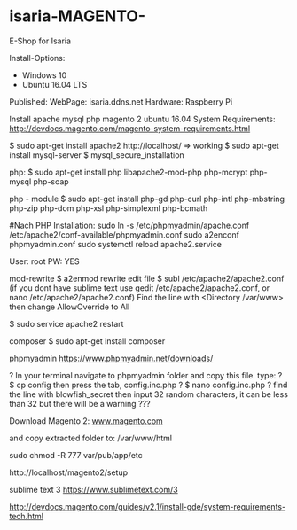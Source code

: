 # isaria-MAGENTO-
E-Shop for Isaria

Install-Options:
- Windows 10
- Ubuntu 16.04 LTS

Published:
WebPage: isaria.ddns.net
Hardware: Raspberry Pi


Install apache mysql php magento 2 ubuntu 16.04
System Requirements: http://devdocs.magento.com/magento-system-requirements.html
 
$ sudo apt-get install apache2
http://localhost/ => working
$ sudo apt-get install mysql-server
$ mysql_secure_installation
 
php:
$ sudo apt-get install php libapache2-mod-php php-mcrypt php-mysql php-soap
 
php - module
$ sudo apt-get install php-gd php-curl php-intl php-mbstring php-zip php-dom php-xsl php-simplexml php-bcmath

#Nach PHP Installation:
sudo ln -s /etc/phpmyadmin/apache.conf /etc/apache2/conf-available/phpmyadmin.conf
sudo a2enconf phpmyadmin.conf
sudo systemctl reload apache2.service

User: root
PW: YES

mod-rewrite
$ a2enmod rewrite
edit file
$ subl /etc/apache2/apache2.conf (if you dont have sublime text use gedit /etc/apache2/apache2.conf, or nano /etc/apache2/apache2.conf)
Find the line with <Directory /var/www> then change  AllowOverride to All
 
$ sudo service apache2 restart
 
composer
$ sudo apt-get install composer
 
phpmyadmin https://www.phpmyadmin.net/downloads/
 
? In your terminal navigate to phpmyadmin folder and copy this file. type:
? $ cp config then press the tab, config.inc.php
? $ nano config.inc.php
? find the line with blowfish_secret then input 32 random characters, it can be less than 32 but there will be a warning ???
 
Download Magento 2: www.magento.com

and copy extracted folder to: /var/www/html
  
sudo chmod -R 777 var/pub/app/etc

http://localhost/magento2/setup

sublime text 3
https://www.sublimetext.com/3

http://devdocs.magento.com/guides/v2.1/install-gde/system-requirements-tech.html
